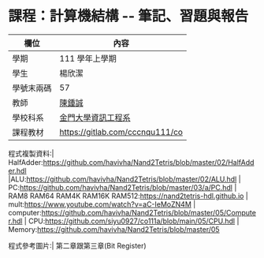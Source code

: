 # 課程：計算機結構 -- 筆記、習題與報告

欄位 | 內容
-----|--------
學期 | 111 學年上學期
學生 | 楊欣潔
學號末兩碼 | 57
教師 | [陳鍾誠](https://www.nqu.edu.tw/educsie/index.php?act=blog&code=list&ids=4)
學校科系 | [金門大學資訊工程系](https://www.nqu.edu.tw/educsie/index.php)
課程教材 | https://gitlab.com/cccnqu111/co

程式複製資料:| HalfAdder:https://github.com/havivha/Nand2Tetris/blob/master/02/HalfAdder.hdl
            |ALU:https://github.com/havivha/Nand2Tetris/blob/master/02/ALU.hdl 
            | PC:https://github.com/havivha/Nand2Tetris/blob/master/03/a/PC.hdl
            | RAM8 RAM64 RAM4K RAM16K RAM512:https://nand2tetris-hdl.github.io
            | mult:https://www.youtube.com/watch?v=aC-IeMoZN4M 
            | computer:https://github.com/havivha/Nand2Tetris/blob/master/05/Computer.hdl 
            | CPU:https://github.com/siyu0927/co111a/blob/main/05/CPU.hdl 
            | Memory:https://github.com/havivha/Nand2Tetris/blob/master/05 

程式參考圖片:| 第二章跟第三章(Bit Register)